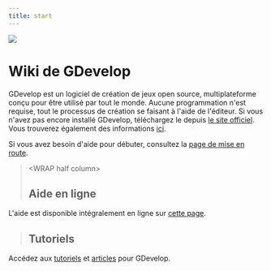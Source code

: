 ```yaml
---
title: start
---
```

![](/logocompleteeffecttranparent400x100.png)

# Wiki de GDevelop

GDevelop est un logiciel de création de jeux open source, multiplateforme conçu pour être utilisé par tout le monde. Aucune programmation n'est requise, tout le processus de création se faisant à l'aide de l'éditeur.
Si vous n'avez pas encore installé GDevelop, téléchargez le depuis [le site officiel](http://www.compilgames.net/gd.php). Vous trouverez également des informations [ici](https://bruleur-naturel.fr/).

Si vous avez besoin d'aide pour débuter, consultez la [page de mise en route](/fr/gdevelop/documentation/manual/edit_getstart).

>  \<WRAP half column\>
>
> ## Aide en ligne
>
L'aide est disponible intégralement en ligne sur [cette page](/fr/gdevelop/documentation).

>
>
> ## Tutoriels
>
Accédez aux [tutoriels](/fr/gdevelop/tutorials) et [articles](/fr/gdevelop/articles) pour GDevelop.
